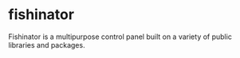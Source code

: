 # fishinator
Fishinator is a multipurpose control panel built on a variety of public libraries and packages.
